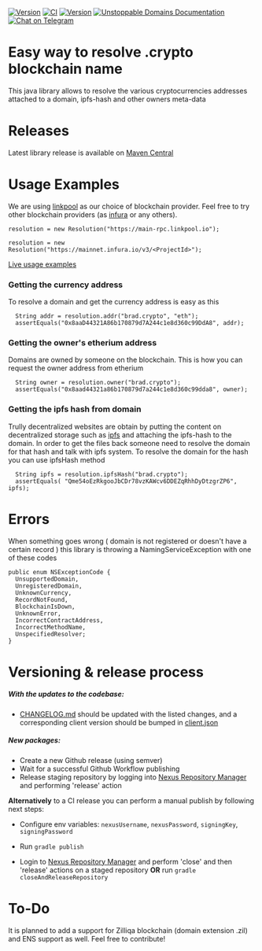 [![Version](https://img.shields.io/maven-central/v/com.unstoppabledomains/resolution)](https://search.maven.org/artifact/com.unstoppabledomains/resolution)
[![CI](https://github.com/unstoppabledomains/resolution-java/workflows/Build%20%26%20test/badge.svg?branch=master)](https://github.com/unstoppabledomains/resolution-java/actions)
[![Version](https://img.shields.io/github/license/unstoppabledomains/resolution-java)](LICENSE)
[![Unstoppable Domains Documentation](https://img.shields.io/badge/docs-unstoppabledomains.com-blue)](https://docs.unstoppabledomains.com/)
[![Chat on Telegram](https://img.shields.io/badge/Chat%20on-Telegram-brightgreen.svg)](https://t.me/unstoppabledev)

# Easy way to resolve .crypto blockchain name
This java library allows to resolve the various cryptocurrencies addresses attached to a domain, ipfs-hash and other owners meta-data

# Releases
Latest library release is available on [Maven Central](https://search.maven.org/artifact/com.unstoppabledomains/resolution) 

# Usage Examples
We are using [linkpool](https://www.linkpool.io/) as our choice of blockchain provider.
Feel free to try other blockchain providers (as [infura](https://infura.io/) or any others).
```
resolution = new Resolution("https://main-rpc.linkpool.io");

resolution = new Resolution("https://mainnet.infura.io/v3/<ProjectId>");
```

[Live usage examples](samples.md)

### Getting the currency address
To resolve a domain and get the currency address is easy as this
```
  String addr = resolution.addr("brad.crypto", "eth");
  assertEquals("0x8aaD44321A86b170879d7A244c1e8d360c99DdA8", addr);
```

### Getting the owner's etherium address
Domains are owned by someone on the blockchain. This is how you can request the owner address from etherium
```
  String owner = resolution.owner("brad.crypto");
  assertEquals("0x8aad44321a86b170879d7a244c1e8d360c99dda8", owner);
```

### Getting the ipfs hash from domain
Trully decentralized websites are obtain by putting the content on decentralized storage such as [ipfs](http://ipfs.io/) and attaching the ipfs-hash to the domain.
In order to get the files back someone need to resolve the domain for that hash and talk with ipfs system. To resolve the domain for the hash you can use ipfsHash method
```
  String ipfs = resolution.ipfsHash("brad.crypto");
  assertEquals( "Qme54oEzRkgooJbCDr78vzKAWcv6DDEZqRhhDyDtzgrZP6", ipfs);
```


# Errors
When something goes wrong ( domain is not registered or doesn't have a certain record ) this library is throwing a NamingServiceException with one of these codes
```
public enum NSExceptionCode {
  UnsupportedDomain,
  UnregisteredDomain,
  UnknownCurrency,
  RecordNotFound,
  BlockchainIsDown,
  UnknownError,
  IncorrectContractAddress,
  IncorrectMethodName,
  UnspecifiedResolver;
}
```

# Versioning & release process

##### With the updates to the codebase:  

- [CHANGELOG.md](CHANGELOG.md) should be updated with the listed changes, and 
a corresponding client version should be bumped in [client.json](src/main/resources/com/unstoppabledomains/client/client.json)

##### New packages:  

- Create a new Github release (using semver)
- Wait for a successful Github Workflow publishing
- Release staging repository by logging into [Nexus Repository Manager](https://oss.sonatype.org/) and
 performing 'release' action

**Alternatively** to a CI release you can perform a manual publish by following next steps:
- Configure env variables: `nexusUsername`, `nexusPassword`, `signingKey`, `signingPassword`  
 
- Run `gradle publish`
- Login to [Nexus Repository Manager](https://oss.sonatype.org/) and perform 'close' and then
  'release' actions on a staged repository **OR** run `gradle closeAndReleaseRepository`  

# To-Do
It is planned to add a support for Zilliqa blockchain (domain extension .zil) and ENS support as well. Feel free to contribute!
